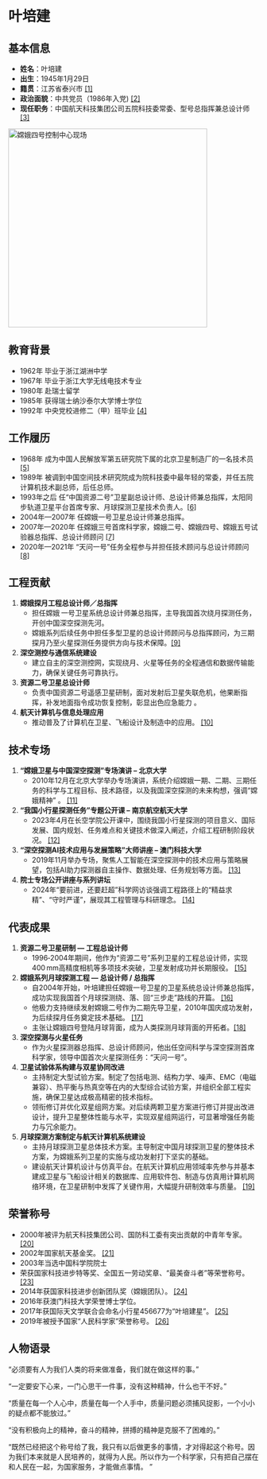 <!--
 * @Author: blueWALL-E
 * @Date: 2025-06-25 16:12:09
 * @LastEditTime: 2025-06-25 17:03:08
 * @FilePath: \Chinese Aerospace History\中国航天纪传史\科学家工程师传\科学家工程师传-模板.md
 * @Description: 科学家工程师传-模板 以钱学森为例
 * @Wearing:  Read only, do not modify place!!! 
 * @Shortcut keys:  ctrl+alt+/ ctrl+alt+z
-->

# 叶培建

## 基本信息
- **姓名**：叶培建
- **出生**：1945年1月29日
- **籍贯**：江苏省泰兴市 [[1]](https://v.ccdi.gov.cn/ltdj/yepeijian)
- **政治面貌**：中共党员（1986年入党) [[2]](https://cast.cn/news/3201)
- **现任职务**：中国航天科技集团公司五院科技委常委、型号总指挥兼总设计师 [[3]](www.spacechina.com/n25/n2014703/n2014718/n2014752/c2017892/content.html)
<img src="https://huacheng.gz-cmc.com/upload/news/image/2022/02/13/c1f01c617cfc4381b7732e40d7edd8bc.JPG" alt="嫦娥四号控制中心现场" width="400">

## 教育背景
- 1962年 毕业于浙江湖洲中学
- 1967年 毕业于浙江大学无线电技术专业
- 1980年 赴瑞士留学
- 1985年 获得瑞士纳沙泰尔大学博士学位
- 1992年 中央党校进修二（甲）班毕业 [[4]](https://newsweb.nuaa.edu.cn/2018/0516/c743a115549/pagem.htm)
## 工作履历
- 1968年 成为中国人民解放军第五研究院下属的北京卫星制造厂的一名技术员 [[5]](https://most.gov.cn/ztzl/zdzx/mtjj/201910/t20191016_6426.html)
- 1989年 被调到中国空间技术研究院成为院科技委中最年轻的常委，并任五院计算机技术副总师，后任总师。
- 1993年之后 任“中国资源二号”卫星副总设计师、总设计师兼总指挥，太阳同步轨道卫星平台首席专家、月球探测卫星技术负责人。[[6]](https://www.thepaper.cn/newsDetail_forward_10629897)
- 2004年—2007年 任嫦娥一号卫星总设计师兼总指挥。
- 2007年—2020年 任嫦娥三号首席科学家，嫦娥二号、嫦娥四号、嫦娥五号试验器总指挥、总设计师顾问 [[7]](https://news.cyol.com/gb/articles/2021-06/28/content_PL8b5txA6.html)
- 2020年—2021年 “天问一号”任务全程参与并担任技术顾问与总设计师顾问 [[8]](https://www.acabridge.cn/bowen/202210/t20221011_2249459.shtml)
## 工程贡献
1. **嫦娥探月工程总设计师／总指挥**
   - 担任嫦娥 一号卫星系统总设计师兼总指挥，主导我国首次绕月探测任务，开创中国深空探测先河。 
   - 嫦娥系列后续任务中担任多型卫星的总设计师顾问与总指挥顾问，为三期探月乃至火星探测任务提供方向与技术保障。[[9]](https://news.sciencenet.cn/htmlnews/2024/10/530998.shtm)
2. **深空测控与通信系统建设**
   - 建立自主的深空测控网，实现绕月、火星等任务的全程通信和数据传输能力，确保关键任务可靠执行。
3. **资源二号卫星总设计师**
   - 负责中国资源二号遥感卫星研制，面对发射后卫星失联危机，他果断指挥，补发地面指令成功恢复控制，彰显出色应急能力 。
4. **航天计算机与信息处理应用**
   - 推动普及了计算机在卫星、飞船设计及制造中的应用。 [[10]](https://news.pku.edu.cn/xwzh/129-189868.htm)
## 技术专场
1. **“嫦娥卫星与中国深空探测”专场演讲 – 北京大学**
   - 2010年12月在北京大学举办专场演讲，系统介绍嫦娥一期、二期、三期任务的科学与工程目标、技术路径，以及我国深空探测的未来构想，强调“嫦娥精神” 。 [[11]](https://news.pku.edu.cn/xwzh/129-189868.htm)
2. **“我国小行星探测任务”专题公开课 – 南京航空航天大学**
   - 2023年4月在长空学院公开课中，围绕我国小行星探测的项目意义、国际发展、国内规划、任务难点和关键技术做深入阐述，介绍工程研制阶段状况。 [[12]](https://changkong.nuaa.edu.cn/_t1144/2023/0426/c10259a308842/page.htm)
3. **“深空探测AI技术应用与发展策略”大师讲座 – 澳门科技大学**
   - 2019年11月举办专场，聚焦人工智能在深空探测中的技术应用与策略展望，包括AI助力探测器自主操作、数据处理、任务规划等方面。 [[13]](https://www.must.edu.mo/id-13628/activity/view/id-12287.html)
4. **院士专场公开讲座与系列讲坛**
   - 2024年“要前进，还要赶超”科学网访谈强调工程路径上的“精益求精”、“守时严谨”，展现其工程管理与科研理念。 [[14]](https://news.sciencenet.cn/htmlnews/2024/10/530998.shtm)
## 代表成果
1. **资源二号卫星研制 — 工程总设计师**
   - 1996‑2004年期间，他作为“资源二号”系列卫星的工程总设计师，实现400 mm高精度相机等多项技术突破，卫星发射成功并长期服役。 [[15]](https://www.acabridge.cn/bowen/202202/t20220209_2207455.shtml)
2. **嫦娥系列月球探测工程 — 总设计师 / 总指挥**
   - 自2004年开始，叶培建担任嫦娥一号卫星的卫星系统总设计师兼总指挥，成功实现我国首个月球探测绕、落、回“三步走”路线的开篇。 [[16]](https://www.news.cn/politics/2021-10/07/c_1127934419.htm)
   - 他极力支持继续发射嫦娥二号作为二期先导卫星，2010年国庆成功发射，为后续探月任务奠定技术基础。 [[17]](https://kjc.cqu.edu.cn/info/1134/7600.htm)
   - 主张让嫦娥四号登陆月球背面，成为人类探测月球背面的开拓者。[[18]](https://finance.sina.com.cn/jjxw/2025-01-20/doc-inefrakc9023902.shtml)
3. **深空探测与火星任务**
   - 作为火星探测器总指挥、总设计师顾问，他出任空间科学与深空探测首席科学家，领导中国首次火星探测任务：“天问一号”。 
4. **卫星试验体系构建与双星协同改进**
   - 主持制定大型试验方案。制定了包括电测、结构力学、噪声、EMC（电磁兼容）、热平衡与热真空等在内的大型综合试验方案，并组织全部工程实施，确保卫星达成极高精密的技术指标。
   - 领衔修订并优化双星组网方案。对后续两颗卫星方案进行修订并提出改进设计，提升卫星整体性能与水平，实现双星组网运行，可显著增强任务能力与冗余能力。
5. **月球探测方案制定与航天计算机系统建设**
   - 主持月球探测卫星总体技术方案。主导制定中国月球探测卫星的整体技术方案，为嫦娥系列卫星的实施与成功发射打下坚实的基础。
   - 建设航天计算机设计与仿真平台。在航天计算机应用领域率先参与并基本建成卫星与飞船设计相关的数据库、应用软件包、制造与仿真用计算机网络环境，在卫星研制中发挥了关键作用，大幅提升研制效率与质量。 [[19]](https://www.must.edu.mo/alumni/ebook-new/column7/14033-article05130244)
## 荣誉称号
- 2000年被评为航天科技集团公司、国防科工委有突出贡献的中青年专家。 [[20]](https://www.spacechina.com/n25/n2014703/n2014718/n2715917/c2716389/content.html)
- 2002年国家航天基金奖。 [[21]](https://www.must.edu.mo/id-14392/article/view/id-11859.html)
- 2003年当选中国科学院院士
- 荣获国家科技进步特等奖、全国五一劳动奖章、“最美奋斗者”等荣誉称号。 [[23]](http://www.qstheory.cn/dukan/qs/2020-05/16/c_1125990454.htm)
- 2014年获国家科技进步创新团队奖（嫦娥团队）。 [[24]](https://www.most.gov.cn/ztzl/gjkxjsjldh/jldh2014/jldh14jlgg/202011/t20201128_169790.html)
- 2016年获澳门科技大学荣誉博士学位。
- 2017年获国际天文学联合会命名小行星456677为“叶培建星”。 [[25]](https://academics.casad.cas.cn/xwdt/201707/t20170731_5016995.html)
- 2019年被授予国家“人民科学家”荣誉称号。 [[26]](https://web.archive.org/web/20190921182403/http://www.xinhuanet.com/politics/leaders/2019-09/17/c_1125006548.htm)
## 人物语录
“必须要有人为我们人类的将来做准备，我们就在做这样的事。”

“一定要安下心来，一门心思干一件事，没有这种精神，什么也干不好。”

“质量在每一个人心中，质量在每一个人手中，质量问题必须捕风捉影，一个小小的疑点都不能放过。”

“没有积极向上的精神，奋斗的精神，拼搏的精神是克服不了困难的。”

“既然已经把这个称号给了我，我只有以后做更多的事情，才对得起这个称号。因为我们本来就是人民培养的，就得为人民。所以作为一个科学家，只有把自己摆在和人民在一起，为国家服务，才能做点事情。 ”
